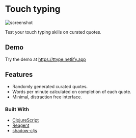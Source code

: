 # Touch typing 

![screenshot](image/demo.jpg)

Test your touch typing skills on curated quotes.

## Demo

Try the demo at https://ttype.netlify.app

## Features

- Randomly generated curated quotes.
- Words per minute calculated on completion of each quote.
- Minimal, distraction free interface.


### Built With

- [ClojureScript](https://clojurescript.org/)
- [Reagent](https://github.com/reagent-project/reagent)
- [shadow-cljs](https://github.com/thheller/shadow-cljs)


